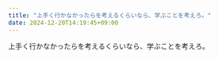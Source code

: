 ```yaml
---
title: "上手く行かなかったらを考えるくらいなら、学ぶことを考えろ。"
date: 2024-12-20T14:19:45+09:00
---
```

上手く行かなかったらを考えるくらいなら、学ぶことを考えろ。
